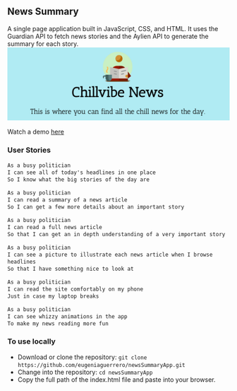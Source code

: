 ## News Summary
A single page application built in JavaScript, CSS, and HTML.
It uses the Guardian API to fetch news stories and the Aylien API to generate the summary for each story.
![](./images/Header.jpg)

Watch a demo [here](https://vimeo.com//220817319)

### User Stories
```
As a busy politician
I can see all of today's headlines in one place
So I know what the big stories of the day are
```

```
As a busy politician
I can read a summary of a news article
So I can get a few more details about an important story
```

```
As a busy politician
I can read a full news article
So that I can get an in depth understanding of a very important story
```

```
As a busy politician
I can see a picture to illustrate each news article when I browse headlines
So that I have something nice to look at
```

```
As a busy politician
I can read the site comfortably on my phone
Just in case my laptop breaks
```

```
As a busy politician
I can see whizzy animations in the app
To make my news reading more fun
```

### To use locally
- Download or clone the repository: `git clone https://github.com/eugeniaguerrero/newsSummaryApp.git`
- Change into the repository: `cd newsSummaryApp`
- Copy the full path of the index.html file and paste into your browser.
